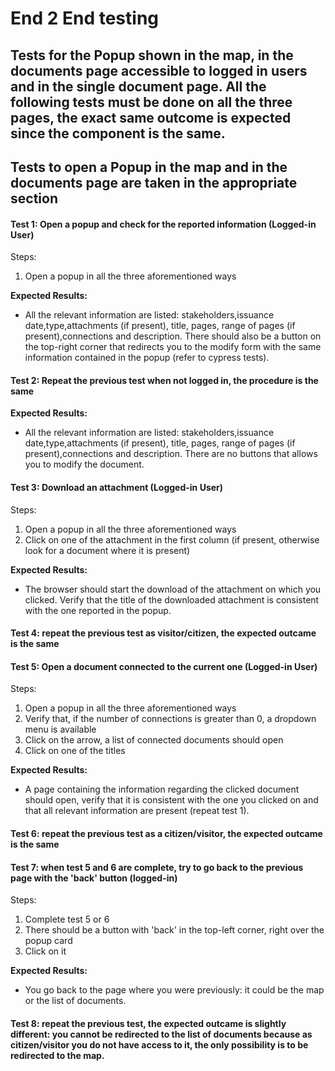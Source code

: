 # End 2 End testing

## Tests for the Popup shown in the map, in the documents page accessible to logged in users and in the single document page. All the following tests must be done on all the three pages, the exact same outcome is expected since the component is the same.

## Tests to open a Popup in the map and in the documents page are taken in the appropriate section

#### Test 1: Open a popup and check for the reported information (Logged-in User)
Steps:
1. Open a popup in all the three aforementioned ways

**Expected Results:**
- All the relevant information are listed: stakeholders,issuance date,type,attachments (if present), title, pages, range of pages (if present),connections and description. There should also be a button on the top-right corner that redirects you to the modify form with the same information contained in the popup (refer to cypress tests).

#### Test 2: Repeat the previous test when not logged in, the procedure is the same

**Expected Results:**
- All the relevant information are listed: stakeholders,issuance date,type,attachments (if present), title, pages, range of pages (if present),connections and description. There are no buttons that allows you to modify the document.

#### Test 3: Download an attachment (Logged-in User)
Steps:
1. Open a popup in all the three aforementioned ways
2. Click on one of the attachment in the first column (if present, otherwise look for a document where it is present)

**Expected Results:**
- The browser should start the download of the attachment on which you clicked. Verify that the title of the downloaded attachment is consistent with the one reported in the popup.

#### Test 4: repeat the previous test as visitor/citizen, the expected outcame is the same

#### Test 5: Open a document connected to the current one (Logged-in User)
Steps:
1. Open a popup in all the three aforementioned ways
2. Verify that, if the number of connections is greater than 0, a dropdown menu is available
3. Click on the arrow, a list of connected documents should open
4. Click on one of the titles 

**Expected Results:**
- A page containing the information regarding the clicked document should open, verify that it is consistent with the one you clicked on and that all relevant information are present (repeat test 1).

#### Test 6: repeat the previous test as a citizen/visitor, the expected outcame is the same

#### Test 7: when test 5 and 6 are complete, try to go back to the previous page with the 'back' button (logged-in)

Steps:
1. Complete test 5 or 6 
2. There should be a button with 'back' in the top-left corner, right over the popup card
3. Click on it

**Expected Results:**
- You go back to the page where you were previously: it could be the map or the list of documents.

#### Test 8: repeat the previous test, the expected outcame is slightly different: you cannot be redirected to the list of documents because as citizen/visitor you do not have access to it, the only possibility is to be redirected to the map.





